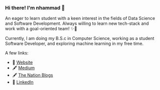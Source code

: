### Hi there! I'm nhammad 👋

An eager to learn student with a keen interest in the fields of Data Science and Software Development. Always willing to learn new tech-stack and work with a goal-oriented team! ✨🌟

Currently, I am doing my B.S.c in Computer Science, working as a student Software Developer, and exploring machine learning in my free time.

A few links:
- 🚀 [Website](https://nhammad.github.io/)
- 🖋️ [Medium](https://medium.com/@dementorwriter)
- 🖋️ [The Nation Blogs](https://nation.com.pk/blogger/neeha-hammad)
- 📜 [LinkedIn](https://www.linkedin.com/in/neehahammad/)

<!--
**nhammad/nhammad** is a ✨ _special_ ✨ repository because its `README.md` (this file) appears on your GitHub profile.

Here are some ideas to get you started:

- 🔭 I’m currently working on ...
- 🌱 I’m currently learning ...
- 👯 I’m looking to collaborate on ...
- 🤔 I’m looking for help with ...
- 💬 Ask me about ...
- 📫 How to reach me: ...
- 😄 Pronouns: ...
- ⚡ Fun fact: ...
-->
